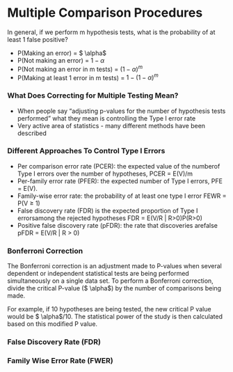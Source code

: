 Multiple Comparison Procedures
====================================
In general, if we perform m hypothesis tests, what is the probability of at least 1 false positive?

- P(Making an error) = $ \alpha$
- P(Not making an error) = $1 - \alpha$
- P(Not making an error in m tests) = $(1 - \alpha)^m$
- P(Making at least 1 error in m tests) = $1 - (1 - \alpha)^m$


### What Does Correcting for Multiple Testing Mean?
- When people say “adjusting p-values for the number of hypothesis tests performed” what they mean is controlling the Type I error rate
- Very active area of statistics - many different methods have been described


### Different Approaches To Control Type I Errors
- Per comparison error rate (PCER): the expected value of the numberof Type I errors over the number of hypotheses,
 PCER = E(V)/m
- Per-family error rate (PFER): the expected number of Type I errors, PFE = E(V).
- Family-wise error rate: the probability of at least one type I error FEWR = P(V ≥ 1)
- False discovery rate (FDR) is the expected proportion of Type I errorsamong the rejected hypotheses
 FDR = E(V/R | R>0)P(R>0)
- Positive false discovery rate (pFDR): the rate that discoveries arefalse
 pFDR = E(V/R | R > 0)

<!------------------------------------------------------------------------->

### Bonferroni Correction
The Bonferroni correction is an adjustment made to P-values when several dependent or independent statistical tests are being performed simultaneously on a single data set. To perform a Bonferroni correction, divide the critical P-value ($ \alpha$) by the number of comparisons being made. 

For example, if 10 hypotheses are being tested, the new critical P value would be $ \alpha$/10. 
The statistical power of the study is then calculated based on this modified P value.

<!------------------------------------------------------------------------->

### False Discovery Rate (FDR)

<!------------------------------------------------------------------------->

### Family Wise Error Rate (FWER)

<!------------------------------------------------------------------------->
